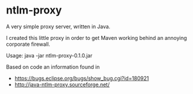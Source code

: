 ntlm-proxy
==========
A very simple proxy server, written in Java.

I created this little proxy in order to get Maven working behind an annoying corporate firewall.

Usage: java -jar ntlm-proxy-0.1.0.jar <listen-port>

Based on code an information found in
* https://bugs.eclipse.org/bugs/show_bug.cgi?id=180921
* http://java-ntlm-proxy.sourceforge.net/

